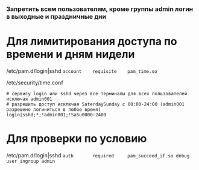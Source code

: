 ### Запретить всем пользователям, кроме группы admin логин в выходные и праздничные дни

# Для лимитирования доступа по времени и дням нидели

/etc/pam.d/login|sshd
`account    requisite    pam_time.so`

/etc/security/time.conf
```
# сервису login или sshd через все терминалы для всех пользователей исключая admin001
# разрешить доступ исключая SaterdaySunday с 00:00-24:00 (admin001 разрешено логиниться в любое время)
login|sshd;*;!admin001;!SaSu0000-2400
```
# Для проверки по условию
/etc/pam.d/login|sshd
`auth       required     pam_succeed_if.so debug user ingroup admin`

